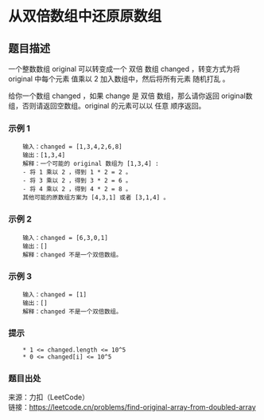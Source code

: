 # 从双倍数组中还原原数组

## 题目描述

一个整数数组 original 可以转变成一个 双倍 数组 changed ，转变方式为将 original 中每个元素 值乘以 2 加入数组中，然后将所有元素 随机打乱 。

给你一个数组 changed ，如果 change 是 双倍 数组，那么请你返回 original数组，否则请返回空数组。original 的元素可以以 任意 顺序返回。

### 示例 1

```text
    输入：changed = [1,3,4,2,6,8]
    输出：[1,3,4]
    解释：一个可能的 original 数组为 [1,3,4] :
    - 将 1 乘以 2 ，得到 1 * 2 = 2 。
    - 将 3 乘以 2 ，得到 3 * 2 = 6 。
    - 将 4 乘以 2 ，得到 4 * 2 = 8 。
    其他可能的原数组方案为 [4,3,1] 或者 [3,1,4] 。
```

### 示例 2

```text
    输入：changed = [6,3,0,1]
    输出：[]
    解释：changed 不是一个双倍数组。
```

### 示例 3

```text
    输入：changed = [1]
    输出：[]
    解释：changed 不是一个双倍数组。
```

### 提示

```text
    * 1 <= changed.length <= 10^5
    * 0 <= changed[i] <= 10^5
```

### 题目出处

来源：力扣（LeetCode）  
链接：<https://leetcode.cn/problems/find-original-array-from-doubled-array>
